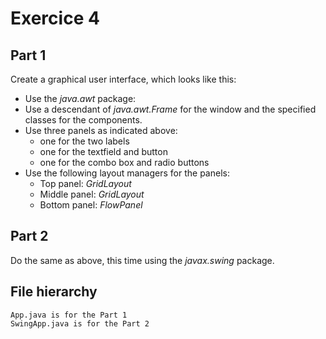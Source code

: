 # Exercice 4

## Part 1

Create a graphical user interface, which looks like this:
- Use the *java.awt* package:
- Use a descendant of *java.awt.Frame* for the window and the specified classes for the components.
- Use three panels as indicated above:
    - one for the two labels
    - one for the textfield and button
    - one for the combo box and radio buttons
- Use the following layout managers for the panels:
    - Top panel:    *GridLayout*
    - Middle panel: *GridLayout*
    - Bottom panel: *FlowPanel*

## Part 2

Do the same as above, this time using the *javax.swing* package.


## File hierarchy

```
App.java is for the Part 1
SwingApp.java is for the Part 2
```